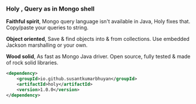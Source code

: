 

### Holy , Query as in Mongo shell

**Faithful spirit**, Mongo query language isn't available in Java, Holy fixes that. Copy/paste your queries to string.

**Object oriented**, Save & find objects into & from collections. Use embedded Jackson marshalling or your own.

**Wood solid**, As fast as Mongo Java driver. Open source, fully tested & made of rock solid libraries.


```xml
<dependency>
    <groupId>io.github.susantkumarbhuyan</groupId>
	<artifactId>holy</artifactId>
	<version>1.0.0</version>
</dependency>
```


